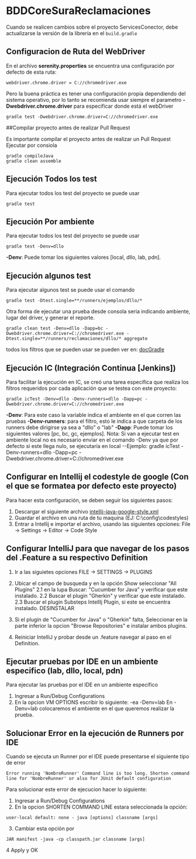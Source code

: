 # BDDCoreSuraReclamaciones
Cuando se realicen cambios sobre el proyecto ServicesConector, debe actualizarse la versión de la librería en
el ```build.gradle```

## Configuracion de Ruta del WebDriver
En el archivo **serenity.properties** se encuentra una configuración por defecto de esta ruta:
```
webdriver.chrome.driver = C://chromedriver.exe
```
Pero la buena práctica es tener una configuración propia dependiendo del sistema operativo, por lo tanto
se recomienda usar siempre el parametro **-Dwebdriver.chrome.driver** para especificar donde está el webDriver
```
gradle test -Dwebdriver.chrome.driver=C://chromedriver.exe
```
##Compilar proyecto antes de realizar Pull Request

Es importante compilar el proyecto antes de realizar un Pull Request
Ejecutar por consiola 
```
gradle compileJava
gradle clean assemble
```

## Ejecución Todos los test
Para ejecutar todos los test del proyecto se puede usar
```
gradle test
```
## Ejecución Por ambiente
Para ejecutar todos los test del proyecto se puede usar
```
gradle test -Denv=dllo 
```
**-Denv**: Puede tomar los siguientes valores [local, dllo, lab, pdn].
## Ejecución algunos test
Para ejecutar algunos test se puede usar el comando
```
gradle test -Dtest.single=**/runners/ejemplos/dllo/*
```
Otra forma de ejecutar una prueba desde consola seria indicando ambiente, lugar del driver, y generar el reporte.
```
gradle clean test -Denv=dllo -Dapp=bc -Dwebdriver.chrome.driver=C://chromedriver.exe -Dtest.single=**/runners/reclamaciones/dllo/* aggregate
```

todos los filtros que se pueden usar se pueden ver en:
[docGradle](https://docs.gradle.org/current/javadoc/org/gradle/api/tasks/testing/TestFilter.html)
## Ejecución IC (Integración Continua [Jenkins])
Para facilitar la ejecución en IC, se creó una tarea específica que realiza los filtros requeridos por cada aplicación
que se testea con este proyecto:
```
gradle icTest -Denv=dllo -Denv-runners=dllo -Dapp=pc -Dwebdriver.chrome.driver=C://chromedriver.exe
```
**-Denv**: Para este caso la variable indica el ambiente en el que corren las pruebas
**-Denv-runners**: para el filtro, esto le indica a que carpeta de los runners debe dirigirse ya sea a "dllo" o "lab"
**-Dapp**: Puede tomar los siguientes valores [pc, bc, gc, ejemplos].
Nota: Si van a ejecutar test en ambiente local no es necesario enviar en el comando -Denv ya que por defecto si este llega nulo, se ejecutaría en local
--Ejemplo: gradle icTest -Denv-runners=dllo -Dapp=pc -Dwebdriver.chrome.driver=C://chromedriver.exe


## Configurar en Intellij el codestyle de google (Con el que se formatea por defecto este proyecto)
Para hacer esta configuración, se deben seguir los siguientes pasos:
1. Descargar el siguiente archivo [intellij-java-google-style.xml](http://code.google.com/p/google-styleguide/)
2. Guardar el archivo en una ruta de tu maquina (EJ: C:\\config\codestyles)
3. Entrar a Intellij e importar el archivo, usando las siguientes opciones: File -> Settings -> Editor -> Code Style

## Configurar IntelliJ para que navegar de los pasos del .Feature a su respectivo Definition

1. Ir a las siguietes opciones FILE -> SETTINGS -> PLUGINS
2. Ubicar el campo de busqueda y en la opción Show seleccionar "All Plugins" 
2.1 en la lupa Buscar: "Cucumber for Java" y verificar que este instalado.
2.2 Buscar el plugin "Gherkin" y verificar que este instalado.
2.3 Buscar el plugin Substeps IntellIj Plugin, si este se encuentra instalado. DESINSTALAR

3. Si el plugin de "Cucumber for Java" o "Gherkin" falta, Seleccionar en la parte inferior la opcion "Browse Repositories" e instalar ambos plugins.
4. Reiniciar IntelliJ y probar desde un .feature navegar al paso en el Definition.

## Ejecutar pruebas por IDE en un ambiente especifico (lab, dllo, local, pdn)

Para ejecutar las pruebas por el IDE en un ambiente especifico

1. Ingresar a Run/Debug Configurations
2. En la opcion VM OPTIONS escribir lo siguiente: -ea -Denv=lab 
En -Denv=lab colocaremos el ambiente en el que queremos realizar la prueba.


## Solucionar Error en la ejecución de Runners por IDE

Cuando se ejecuta un Runner por el IDE puede presentarse el siguiente tipo de error
```
Error running 'NombreRunner' Command line is too long. Shorten command line for 'NombreRunner' or also for JUnit default configuration
```
Para solucionar este error de ejecucion hacer lo siguiente:
1. Ingresar a Run/Debug Configurations
2. En la opcion SHORTEN COMMAND LINE estara seleccionada la opción: 
```
user-local default: none - java [options] classname [args]
```
3. Cambiar esta opción por 
```
JAR manifest -java -cp classpath.jar classname [args]
```
4 Apply y OK

